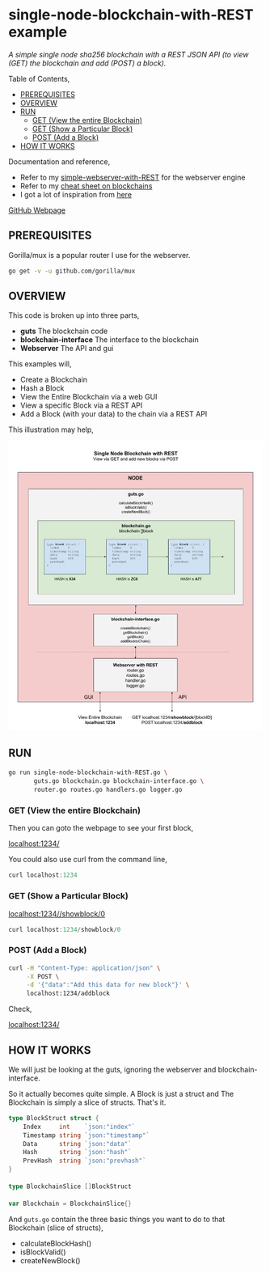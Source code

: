 # single-node-blockchain-with-REST example

_A simple single node sha256 blockchain with a REST JSON API
(to view (GET) the blockchain and add (POST) a block)._

Table of Contents,

* [PREREQUISITES](https://github.com/JeffDeCola/my-go-examples/tree/master/blockchain/single-node-blockchain-with-REST#prerequisites)
* [OVERVIEW](https://github.com/JeffDeCola/my-go-examples/tree/master/blockchain/single-node-blockchain-with-REST#overview)
* [RUN](https://github.com/JeffDeCola/my-go-examples/tree/master/blockchain/single-node-blockchain-with-REST#run)
  * [GET (View the entire Blockchain)](https://github.com/JeffDeCola/my-go-examples/tree/master/blockchain/single-node-blockchain-with-REST#get-view-the-entire-blockchain)
  * [GET (Show a Particular Block)](https://github.com/JeffDeCola/my-go-examples/tree/master/blockchain/single-node-blockchain-with-REST#get-show-a-particular-block)
  * [POST (Add a Block)](https://github.com/JeffDeCola/my-go-examples/tree/master/blockchain/single-node-blockchain-with-REST#post-add-a-block)
* [HOW IT WORKS](https://github.com/JeffDeCola/my-go-examples/tree/master/blockchain/single-node-blockchain-with-REST#how-it-works)

Documentation and reference,

* Refer to my
  [simple-webserver-with-REST](https://github.com/JeffDeCola/my-go-examples/tree/master/api/simple-webserver-with-REST)
  for the webserver engine
* Refer to my
  [cheat sheet on blockchains](https://github.com/JeffDeCola/my-cheat-sheets/tree/master/software/development/software-architectures/blockchain/blockchain-cheat-sheet)
* I got a lot of inspiration from
  [here](https://github.com/mycoralhealth/blockchain-tutorial/blob/master/main.go)

[GitHub Webpage](https://jeffdecola.github.io/my-go-examples/)

## PREREQUISITES

Gorilla/mux is a popular router I use for the webserver.

```bash
go get -v -u github.com/gorilla/mux
```

## OVERVIEW

This code is broken up into three parts,

* **guts** The blockchain code
* **blockchain-interface** The interface to the blockchain
* **Webserver** The API and gui

This examples will,

* Create a Blockchain
* Hash a Block
* View the Entire Blockchain via a web GUI
* View a specific Block via a REST API
* Add a Block (with your data) to the chain via a REST API

This illustration may help,

![IMAGE - single-node-blockchain-with-REST - IMAGE](https://github.com/JeffDeCola/my-go-examples/blob/master/docs/pics/single-node-blockchain-with-REST.jpg)

## RUN

```bash
go run single-node-blockchain-with-REST.go \
       guts.go blockchain.go blockchain-interface.go \
       router.go routes.go handlers.go logger.go
```

### GET (View the entire Blockchain)

Then you can goto the webpage to see your first block,

[localhost:1234/](http://localhost:1234/)

You could also use curl from the command line,

```go
curl localhost:1234
```

### GET (Show a Particular Block)

[localhost:1234//showblock/0](http://localhost:1234/showblock/0)

```go
curl localhost:1234/showblock/0
```

### POST (Add a Block)

```bash
curl -H "Content-Type: application/json" \
     -X POST \
     -d '{"data":"Add this data for new block"}' \
     localhost:1234/addblock
```

Check,

[localhost:1234/](http://localhost:1234/)

## HOW IT WORKS

We will just be looking at the guts, ignoring the webserver and blockchain-interface.

So it actually becomes quite simple. A Block is just a struct and The Blockchain
is simply a slice of structs. That's it.

```go
type BlockStruct struct {
    Index     int    `json:"index"`
    Timestamp string `json:"timestamp"`
    Data      string `json:"data"`
    Hash      string `json:"hash"`
    PrevHash  string `json:"prevhash"`
}

type BlockchainSlice []BlockStruct

var Blockchain = BlockchainSlice{}
```

And `guts.go` contain the three basic things you want to do
to that Blockchain (slice of structs),

* calculateBlockHash()
* isBlockValid()
* createNewBlock()
